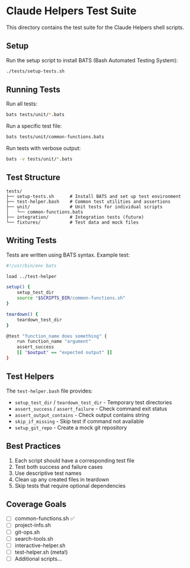 # Claude Helpers Test Suite

This directory contains the test suite for the Claude Helpers shell scripts.

## Setup

Run the setup script to install BATS (Bash Automated Testing System):

```bash
./tests/setup-tests.sh
```

## Running Tests

Run all tests:
```bash
bats tests/unit/*.bats
```

Run a specific test file:
```bash
bats tests/unit/common-functions.bats
```

Run tests with verbose output:
```bash
bats -v tests/unit/*.bats
```

## Test Structure

```
tests/
├── setup-tests.sh      # Install BATS and set up test environment
├── test-helper.bash    # Common test utilities and assertions
├── unit/               # Unit tests for individual scripts
│   └── common-functions.bats
├── integration/        # Integration tests (future)
└── fixtures/           # Test data and mock files
```

## Writing Tests

Tests are written using BATS syntax. Example test:

```bash
#!/usr/bin/env bats

load ../test-helper

setup() {
    setup_test_dir
    source "$SCRIPTS_DIR/common-functions.sh"
}

teardown() {
    teardown_test_dir
}

@test "function_name does something" {
    run function_name "argument"
    assert_success
    [[ "$output" == "expected output" ]]
}
```

## Test Helpers

The `test-helper.bash` file provides:
- `setup_test_dir` / `teardown_test_dir` - Temporary test directories
- `assert_success` / `assert_failure` - Check command exit status
- `assert_output_contains` - Check output contains string
- `skip_if_missing` - Skip test if command not available
- `setup_git_repo` - Create a mock git repository

## Best Practices

1. Each script should have a corresponding test file
2. Test both success and failure cases
3. Use descriptive test names
4. Clean up any created files in teardown
5. Skip tests that require optional dependencies

## Coverage Goals

- [ ] common-functions.sh ✅
- [ ] project-info.sh
- [ ] git-ops.sh
- [ ] search-tools.sh
- [ ] interactive-helper.sh
- [ ] test-helper.sh (meta!)
- [ ] Additional scripts...
